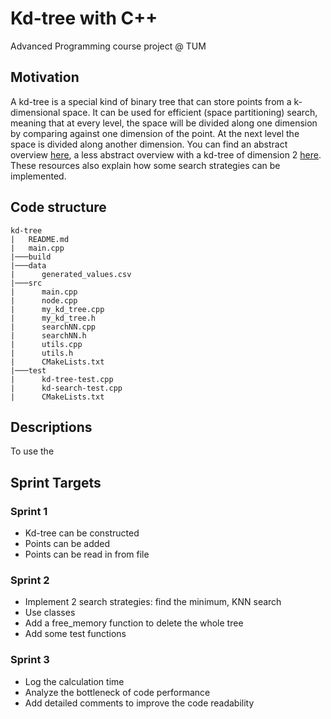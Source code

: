 # Kd-tree with C++
Advanced Programming course project @ TUM

## Motivation

A kd-tree is a special kind of binary tree that can store points from a k-dimensional space. It can be used for efficient (space partitioning) search, meaning that at every level, the space will be divided along one dimension by comparing against one dimension of the point. At the next level the space is divided along another dimension. You can find an abstract overview [here](https://www.ri.cmu.edu/pub_files/pub1/moore_andrew_1991_1/moore_andrew_1991_1.pdf), a less abstract overview with a kd-tree of dimension 2 [here](https://www.cs.cmu.edu/~ckingsf/bioinfo-lectures/kdtrees.pdf). These resources also explain how some search strategies can be implemented.

## Code structure

```
kd-tree
|   README.md
|   main.cpp
|───build
|───data
|      generated_values.csv
|───src
|      main.cpp
|      node.cpp
|      my_kd_tree.cpp
|      my_kd_tree.h
|      searchNN.cpp
|      searchNN.h
|      utils.cpp
|      utils.h
|      CMakeLists.txt
|───test
|      kd-tree-test.cpp
|      kd-search-test.cpp
|      CMakeLists.txt
```

## Descriptions
To use the 


## Sprint Targets 
### Sprint 1

* Kd-tree can be constructed
* Points can be added 
* Points can be read in from file

### Sprint 2

* Implement 2 search strategies: find the minimum, KNN search
* Use classes 
* Add a free_memory function to delete the whole tree 
* Add some test functions


### Sprint 3

* Log the calculation time
* Analyze the bottleneck of code performance
* Add detailed comments to improve the code readability
